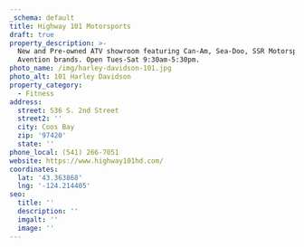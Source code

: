 ```yaml
---
_schema: default
title: Highway 101 Motorsports
draft: true
property_description: >-
  New and Pre-owned ATV showroom featuring Can-Am, Sea-Doo, SSR Motorsports, and
  Avention brands. Open Tues-Sat 9:30am-5:30pm.
photo_name: /img/harley-davidson-101.jpg
photo_alt: 101 Harley Davidson
property_category:
  - Fitness
address:
  street: 536 S. 2nd Street
  street2: ''
  city: Coos Bay
  zip: '97420'
  state: ''
phone_local: (541) 266-7051
website: https://www.highway101hd.com/
coordinates:
  lat: '43.363868'
  lng: '-124.214405'
seo:
  title: ''
  description: ''
  imgalt: ''
  image: ''
---
```

